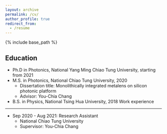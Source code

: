 ```yaml
---
layout: archive
permalink: /cv/
author_profile: true
redirect_from:
  - /resume
---
```


{% include base_path %}

Education
------
* Ph.D in Photonics, National Yang Ming Chiao Tung University, starting from 2021
* M.S. in Photonics, National Chiao Tung University, 2020
  *  Dissertation title: Monolithically integrated metalens on silicon photonic platform
  *  Advisor: You-Chia Chang
* B.S. in Physics, National Tsing Hua University, 2018
Work experience
------
* Sep 2020 - Aug 2021: Research Assistant
  * National Chiao Tung University
  * Supervisor: You-Chia Chang

